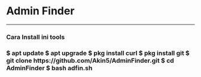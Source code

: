 
<h1>Admin Finder</h1>
<hr>
<h3>Cara Install ini tools<h3>
<p>
	$ apt update
	$ apt upgrade
	$ pkg install curl 
	$ pkg install git
	$ git clone https://github.com/Akin5/AdminFinder.git
	$ cd AdminFinder
	$ bash adfin.sh
</p>
